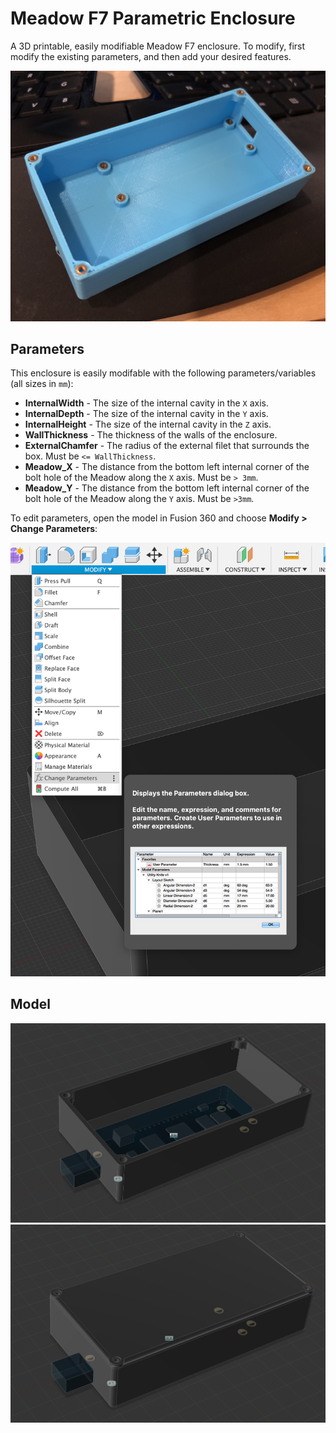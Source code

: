 # Meadow F7 Parametric Enclosure

A 3D printable, easily modifiable Meadow F7 enclosure. To modify, first modify the existing parameters, and then add your desired features.

![](Meadow_Paramteric_Enclosure_Photo.jpg)

## Parameters

This enclosure is easily modifable with the following parameters/variables (all sizes in `mm`):

* **InternalWidth** - The size of the internal cavity in the `X` axis.
* **InternalDepth** - The size of the internal cavity in the `Y` axis.
* **InternalHeight** - The size of the internal cavity in the `Z` axis.
* **WallThickness** - The thickness of the walls of the enclosure. 
* **ExternalChamfer** - The radius of the external filet that surrounds the box. Must be `<= WallThickness`.
* **Meadow_X** - The distance from the bottom left internal corner of the bolt hole of the Meadow along the `X` axis. Must be `> 3mm`.
* **Meadow_Y** - The distance from the bottom left internal corner of the bolt hole of the Meadow along the `Y` axis. Must be `>3mm`.

To edit parameters, open the model in Fusion 360 and choose **Modify > Change Parameters**:

![](Show_Parameters.png)

## Model

![](Meadow_Parametric_Enclosure_Open.png)
![](Meadow_Parametric_Enclosure_Closed.png)